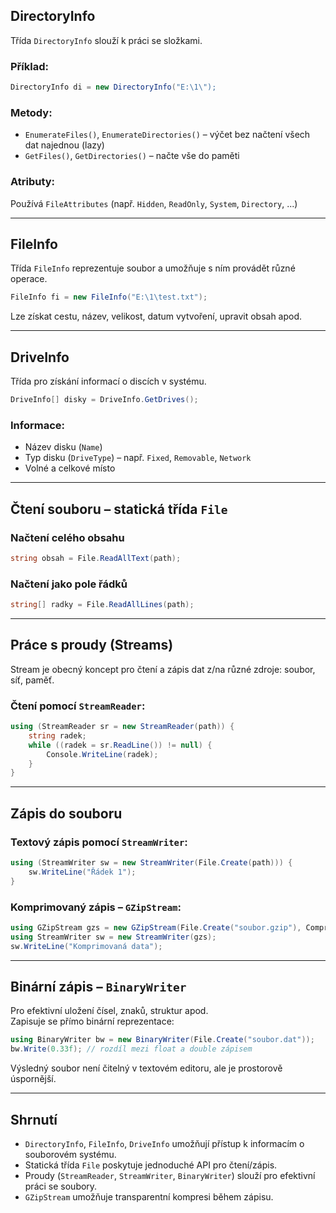 ## DirectoryInfo

Třída `DirectoryInfo` slouží k práci se složkami.

### Příklad:
```csharp
DirectoryInfo di = new DirectoryInfo("E:\1\");
```

### Metody:
- `EnumerateFiles()`, `EnumerateDirectories()` – výčet bez načtení všech dat najednou (lazy)
- `GetFiles()`, `GetDirectories()` – načte vše do paměti

### Atributy:
Používá `FileAttributes` (např. `Hidden`, `ReadOnly`, `System`, `Directory`, ...)

---

## FileInfo

Třída `FileInfo` reprezentuje soubor a umožňuje s ním provádět různé operace.

```csharp
FileInfo fi = new FileInfo("E:\1\test.txt");
```

Lze získat cestu, název, velikost, datum vytvoření, upravit obsah apod.

---

## DriveInfo

Třída pro získání informací o discích v systému.

```csharp
DriveInfo[] disky = DriveInfo.GetDrives();
```

### Informace:
- Název disku (`Name`)
- Typ disku (`DriveType`) – např. `Fixed`, `Removable`, `Network`
- Volné a celkové místo

---

## Čtení souboru – statická třída `File`

### Načtení celého obsahu
```csharp
string obsah = File.ReadAllText(path);
```

### Načtení jako pole řádků
```csharp
string[] radky = File.ReadAllLines(path);
```

---

## Práce s proudy (Streams)

Stream je obecný koncept pro čtení a zápis dat z/na různé zdroje: soubor, síť, paměť.

### Čtení pomocí `StreamReader`:
```csharp
using (StreamReader sr = new StreamReader(path)) {
    string radek;
    while ((radek = sr.ReadLine()) != null) {
        Console.WriteLine(radek);
    }
}
```

---

## Zápis do souboru

### Textový zápis pomocí `StreamWriter`:
```csharp
using (StreamWriter sw = new StreamWriter(File.Create(path))) {
    sw.WriteLine("Řádek 1");
}
```

### Komprimovaný zápis – `GZipStream`:
```csharp
using GZipStream gzs = new GZipStream(File.Create("soubor.gzip"), CompressionLevel.Optimal);
using StreamWriter sw = new StreamWriter(gzs);
sw.WriteLine("Komprimovaná data");
```

---

## Binární zápis – `BinaryWriter`

Pro efektivní uložení čísel, znaků, struktur apod.  
Zapisuje se přímo binární reprezentace:

```csharp
using BinaryWriter bw = new BinaryWriter(File.Create("soubor.dat"));
bw.Write(0.33f); // rozdíl mezi float a double zápisem
```

Výsledný soubor není čitelný v textovém editoru, ale je prostorově úspornější.

---

## Shrnutí

- `DirectoryInfo`, `FileInfo`, `DriveInfo` umožňují přístup k informacím o souborovém systému.
- Statická třída `File` poskytuje jednoduché API pro čtení/zápis.
- Proudy (`StreamReader`, `StreamWriter`, `BinaryWriter`) slouží pro efektivní práci se soubory.
- `GZipStream` umožňuje transparentní kompresi během zápisu.

